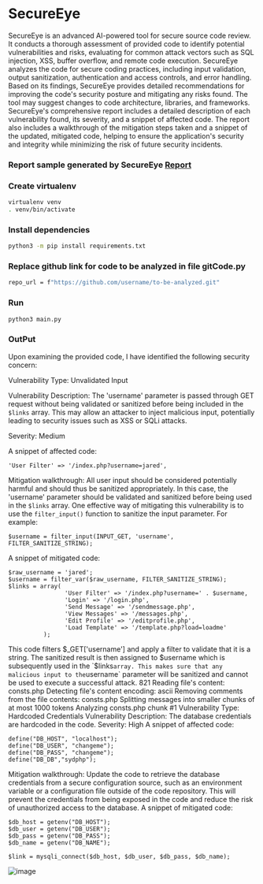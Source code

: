 # SecureEye
SecureEye is an advanced AI-powered tool for secure source code review. It conducts a thorough assessment of provided code to identify potential vulnerabilities and risks, evaluating for common attack vectors such as SQL injection, XSS, buffer overflow, and remote code execution. SecureEye analyzes the code for secure coding practices, including input validation, output sanitization, authentication and access controls, and error handling. Based on its findings, SecureEye provides detailed recommendations for improving the code's security posture and mitigating any risks found. The tool may suggest changes to code architecture, libraries, and frameworks. SecureEye's comprehensive report includes a detailed description of each vulnerability found, its severity, and a snippet of affected code. The report also includes a walkthrough of the mitigation steps taken and a snippet of the updated, mitigated code, helping to ensure the application's security and integrity while minimizing the risk of future security incidents.

### Report sample generated by SecureEye [Report](report/report.md)

### Create virtualenv
```bash
virtualenv venv 
. venv/bin/activate
```
### Install dependencies
```bash
python3 -m pip install requirements.txt
```
### Replace github link for code to be analyzed in file gitCode.py
```bash
repo_url = f"https://github.com/username/to-be-analyzed.git"
```
### Run
```bash
python3 main.py
```
### OutPut

Upon examining the provided code, I have identified the following security concern:

Vulnerability Type: Unvalidated Input

Vulnerability Description: The 'username' parameter is passed through GET request without being validated or sanitized before being included in the `$links` array. This may allow an attacker to inject malicious input, potentially leading to security issues such as XSS or SQLi attacks.

Severity: Medium

A snippet of affected code:
```
'User Filter' => '/index.php?username=jared',
```

Mitigation walkthrough: All user input should be considered potentially harmful and should thus be sanitized appropriately. In this case, the 'username' parameter should be validated and sanitized before being used in the `$links` array. One effective way of mitigating this vulnerability is to use the `filter_input()` function to sanitize the input parameter. For example:
```
$username = filter_input(INPUT_GET, 'username', FILTER_SANITIZE_STRING);
```

A snippet of mitigated code:
```
$raw_username = 'jared';
$username = filter_var($raw_username, FILTER_SANITIZE_STRING);
$links = array(
                'User Filter' => '/index.php?username=' . $username,
                'Login' => '/login.php', 
                'Send Message' => '/sendmessage.php', 
                'View Messages' => '/messages.php', 
                'Edit Profile' => '/editprofile.php',
                'Load Template' => '/template.php?load=loadme'
          );
```

This code filters $_GET['username'] and apply a filter to validate that it is a string. The sanitized result is then assigned to $username which is subsequently used in the `$links` array. This makes sure that any malicious input to the `username` parameter will be sanitized and cannot be used to execute a successful attack.
821
Reading file's content: consts.php
Detecting file's content encoding: ascii
Removing comments from the file contents: consts.php
Splitting messages into smaller chunks of at most 1000 tokens
Analyzing consts.php chunk #1
Vulnerability Type: Hardcoded Credentials
Vulnerability Description: The database credentials are hardcoded in the code.
Severity: High
A snippet of affected code:
```
define("DB_HOST", "localhost");
define("DB_USER", "changeme");
define("DB_PASS", "changeme");
define("DB_DB","sydphp");
```
Mitigation walkthrough: 
Update the code to retrieve the database credentials from a secure configuration source, such as an environment variable or a configuration file outside of the code repository. This will prevent the credentials from being exposed in the code and reduce the risk of unauthorized access to the database. 
A snippet of mitigated code: 
```
$db_host = getenv("DB_HOST");
$db_user = getenv("DB_USER");
$db_pass = getenv("DB_PASS");
$db_name = getenv("DB_NAME");

$link = mysqli_connect($db_host, $db_user, $db_pass, $db_name);

```
![image](https://user-images.githubusercontent.com/51442494/230654799-691528ac-8cc4-4032-b753-90d1152661de.png)
